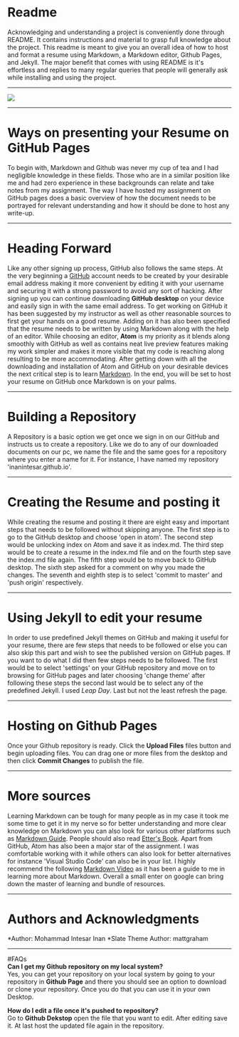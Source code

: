 # **Readme**
Acknowledging and understanding a project is conveniently done through README.
It contains instructions and material to grasp full knowledge about the project. This readme is meant to give you an overall idea of how to host and format a resume using Markdown, a Markdown editor, Github Pages, and Jekyll. The major benefit that comes with using README is it's effortless and replies to many regular queries that people will generally ask while installing and using  the project.  

---

![](https://media.giphy.com/media/emHFjFhg9Ha0wQjihU/giphy.gif)  

---


# Ways on presenting your Resume on GitHub Pages
To begin with, Markdown and Github was never my cup of tea and I had negligible knowledge in these fields. Those who are in a similar position like me and had zero experience in these backgrounds can relate and take notes from my assignment. The way I have hosted my assignment on GitHub pages does a basic overview of how the document needs to be portrayed for relevant understanding and how it should be done to host any write-up.

---
# Heading Forward
Like any other signing up process, GitHub also follows the same steps. At the very beginning a [GitHub](www.github.com) account needs to be created by your desirable email address making it more convenient by editing it with your username and securing it with a strong password to avoid any sort of hacking. After signing up you can continue downloading **GitHub desktop** on your device and easily sign in with the same email address. To get working on GitHub it has been suggested by my instructor as well as other reasonable sources to first get your hands on a good resume. Adding on it has also been specified that the resume needs to be written by using Markdown along with the help of an editor. While choosing an editor, **Atom** is my priority as it blends along smoothly with GitHub as well as contains neat live preview features making my work simpler and makes it more visible that my code is reaching along resulting to be more accommodating. After getting down with all the downloading and installation of Atom and GitHub on your desirable devices the next critical step is to learn [Markdown](https://www.markdowntutorial.com/). In the end, you will be set to host your resume on GitHub once Markdown is on your palms.  

---
# Building a Repository
A Repository is a basic option we get once we sign in on our GitHub and
instructs us to create a repository. Like we do to any of our downloaded
documents on our pc, we name the file and the same goes for a repository where you enter a name for it. For instance, I have named my repository 'inanintesar.github.io'.  

---
# Creating the Resume and posting it
While creating the resume and posting it there are eight easy and important
steps that needs to be followed without skipping anyone. The first step is to go to the GitHub desktop and choose 'open in atom'. The second step would be unlocking index on Atom and save it as index.md. The third step would be to create a resume in the index.md file and on the fourth step save the index.md file again. The fifth step would be to move back to GitHub desktop. The sixth step asked for a comment on why you made the changes. The seventh and eighth step is to select 'commit to master' and 'push origin' respectively.  

---
# Using Jekyll to edit your resume
In order to use predefined Jekyll themes on GitHub and making it useful for
your resume, there are few steps that needs to be followed or else you can also skip this part and wish to see the published version on GitHub pages. If you want to do what I did then few steps needs to be followed. The first would be to select 'settings' on your GitHub repository and move on to browsing for GitHub pages and later choosing 'change theme' after following these steps the second last would be to select any of the predefined Jekyll. I used *Leap Day*. Last but not the least refresh the page.  

---  
# Hosting on Github Pages  
Once your Github repository is ready. Click the **Upload Files** files button and begin uploading files. You can drag one or more files from the desktop and then click **Commit Changes** to publish the file.

---
# More sources
Learning Markdown can be tough for many people as in my case it took me some
time to get it in my nerve so for better understanding and more clear knowledge on Markdown you can also look for various other platforms such as [Markdown Guide](https://www.markdownguide.org/assets/markdown-guide-sample.pdf). People should also read [Etter's Book](file:///C:/Users/inani/DownloadsModern_Technical_Writing_An_Introduction_to_Software_Documentation_by_Andrew_Etter_z-lib.org%20(2)). Apart from GitHub, Atom has also been a major star of the assignment. I was comfortable working with it while others can also look for better alternatives for instance 'Visual Studio Code' can also be in your list. I highly recommend the following [Markdown Video](https://www.youtube.com/watch?v=ukJEPyKubzA) as it has been a guide to me in learning more about Markdown. Overall a small enter on google can bring down the master of learning and bundle of resources.

---
# Authors and Acknowledgments  
*Author: Mohammad Intesar Inan
*Slate Theme Author: mattgraham

---
#FAQs  
 **Can I get my Github repository on my local system?**  
 Yes, you can get your repository on your local system by going to your repository in **Github Page** and there you should see an option to download or clone your repository. Once you do that you can use it in your own Desktop.

 **How do I edit a file once it's pushed to repository?**  
 Go to **Github Dekstop** open the file that you want to edit. After editing save it. At last host the updated file again in the repository.   
